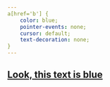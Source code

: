 ```yaml
---
a[href='b'] {
    color: blue;
    pointer-events: none;
    cursor: default;
    text-decoration: none;
}
---
```


## <a href='blue'>Look, this text is blue


